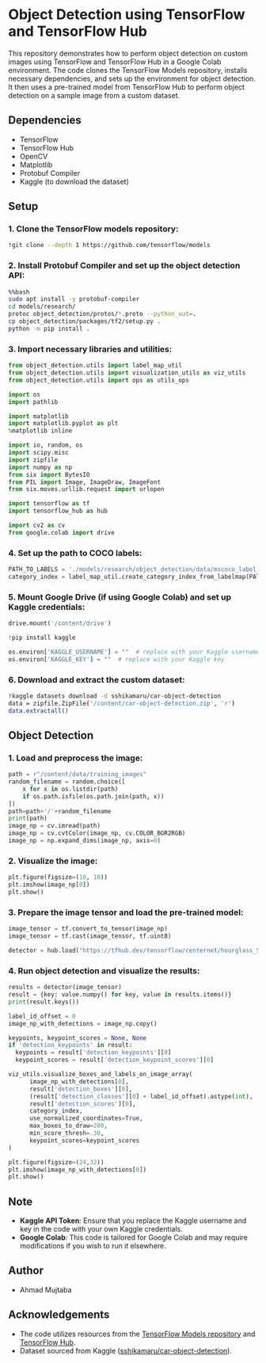 # Object Detection using TensorFlow and TensorFlow Hub

This repository demonstrates how to perform object detection on custom images using TensorFlow and TensorFlow Hub in a Google Colab environment. The code clones the TensorFlow Models repository, installs necessary dependencies, and sets up the environment for object detection. It then uses a pre-trained model from TensorFlow Hub to perform object detection on a sample image from a custom dataset.

## Dependencies

- TensorFlow
- TensorFlow Hub
- OpenCV
- Matplotlib
- Protobuf Compiler
- Kaggle (to download the dataset)

## Setup

### 1. Clone the TensorFlow models repository:

```bash
!git clone --depth 1 https://github.com/tensorflow/models
```

### 2. Install Protobuf Compiler and set up the object detection API:

```bash
%%bash
sudo apt install -y protobuf-compiler
cd models/research/
protoc object_detection/protos/*.proto --python_out=.
cp object_detection/packages/tf2/setup.py .
python -m pip install .
```

### 3. Import necessary libraries and utilities:

```python
from object_detection.utils import label_map_util
from object_detection.utils import visualization_utils as viz_utils
from object_detection.utils import ops as utils_ops

import os
import pathlib

import matplotlib
import matplotlib.pyplot as plt
%matplotlib inline

import io, random, os
import scipy.misc
import zipfile
import numpy as np
from six import BytesIO
from PIL import Image, ImageDraw, ImageFont
from six.moves.urllib.request import urlopen

import tensorflow as tf
import tensorflow_hub as hub

import cv2 as cv
from google.colab import drive
```

### 4. Set up the path to COCO labels:

```python
PATH_TO_LABELS = './models/research/object_detection/data/mscoco_label_map.pbtxt'
category_index = label_map_util.create_category_index_from_labelmap(PATH_TO_LABELS, use_display_name=True)
```

### 5. Mount Google Drive (if using Google Colab) and set up Kaggle credentials:

```python
drive.mount('/content/drive')

!pip install kaggle

os.environ['KAGGLE_USERNAME'] = ""  # replace with your Kaggle username
os.environ['KAGGLE_KEY'] = ""  # replace with your Kaggle key
```

### 6. Download and extract the custom dataset:

```bash
!kaggle datasets download -d sshikamaru/car-object-detection
data = zipfile.ZipFile('/content/car-object-detection.zip', 'r')
data.extractall()
```

## Object Detection

### 1. Load and preprocess the image:

```python
path = r"/content/data/training_images"
random_filename = random.choice([
    x for x in os.listdir(path)
    if os.path.isfile(os.path.join(path, x))
])
path=path+'/'+random_filename
print(path)
image_np = cv.imread(path) 
image_np = cv.cvtColor(image_np, cv.COLOR_BGR2RGB)
image_np = np.expand_dims(image_np, axis=0)
```

### 2. Visualize the image:

```python
plt.figure(figsize=(10, 10))
plt.imshow(image_np[0])
plt.show()
```

### 3. Prepare the image tensor and load the pre-trained model:

```python
image_tensor = tf.convert_to_tensor(image_np)
image_tensor = tf.cast(image_tensor, tf.uint8)

detector = hub.load("https://tfhub.dev/tensorflow/centernet/hourglass_512x512_kpts/1")
```

### 4. Run object detection and visualize the results:

```python
results = detector(image_tensor)
result = {key: value.numpy() for key, value in results.items()}
print(result.keys())

label_id_offset = 0
image_np_with_detections = image_np.copy()

keypoints, keypoint_scores = None, None
if 'detection_keypoints' in result:
  keypoints = result['detection_keypoints'][0]
  keypoint_scores = result['detection_keypoint_scores'][0]

viz_utils.visualize_boxes_and_labels_on_image_array(
      image_np_with_detections[0],
      result['detection_boxes'][0],
      (result['detection_classes'][0] + label_id_offset).astype(int),
      result['detection_scores'][0],
      category_index,
      use_normalized_coordinates=True,
      max_boxes_to_draw=200,
      min_score_thresh=.30,
      keypoint_scores=keypoint_scores
)

plt.figure(figsize=(24,32))
plt.imshow(image_np_with_detections[0])
plt.show()
```

## Note

- **Kaggle API Token**: Ensure that you replace the Kaggle username and key in the code with your own Kaggle credentials.
- **Google Colab**: This code is tailored for Google Colab and may require modifications if you wish to run it elsewhere.

## Author
- Ahmad Mujtaba

## Acknowledgements

- The code utilizes resources from the [TensorFlow Models repository](https://github.com/tensorflow/models) and [TensorFlow Hub](https://tfhub.dev/).
- Dataset sourced from Kaggle ([sshikamaru/car-object-detection](https://www.kaggle.com/sshikamaru/car-object-detection)).
